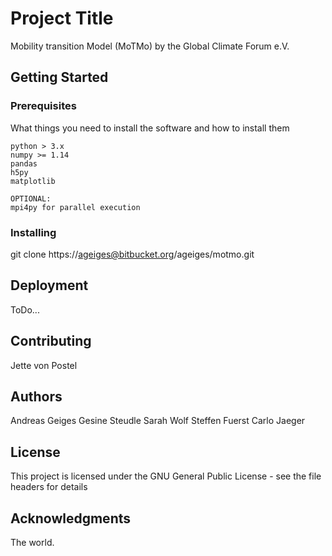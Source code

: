 # Project Title

Mobility transition Model (MoTMo) by the Global Climate Forum e.V.

## Getting Started



### Prerequisites

What things you need to install the software and how to install them

```
python > 3.x
numpy >= 1.14
pandas 
h5py
matplotlib

OPTIONAL:
mpi4py for parallel execution
```

### Installing

git clone https://ageiges@bitbucket.org/ageiges/motmo.git

## Deployment

ToDo...


## Contributing

Jette von Postel

## Authors

Andreas Geiges
Gesine Steudle
Sarah Wolf
Steffen Fuerst
Carlo Jaeger

## License

This project is licensed under the GNU General Public License - see the file headers for details

## Acknowledgments

The world.
